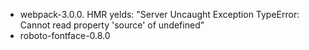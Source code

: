 * webpack-3.0.0. HMR yelds: "Server Uncaught Exception  TypeError: Cannot read property 'source' of undefined"
* roboto-fontface-0.8.0
